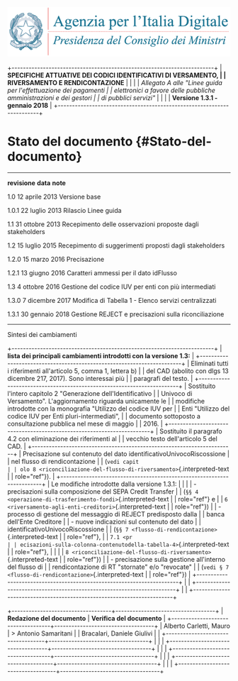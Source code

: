 ![](../images/header.png)

+-----------------------------------------------------------------------+
| **SPECIFICHE ATTUATIVE DEI CODICI IDENTIFICATIVI DI VERSAMENTO,       |
| RIVERSAMENTO E RENDICONTAZIONE**                                      |
|                                                                       |
| *Allegato A alle \"Linee guida per l\'effettuazione dei pagamenti     |
| elettronici a favore delle* *pubbliche amministrazioni e dei gestori  |
| di pubblici servizi\"*                                                |
|                                                                       |
| **Versione 1.3.1 - gennaio 2018**                                     |
+-----------------------------------------------------------------------+

Stato del documento {#Stato-del-documento}
===================

  --------------- --------------- ----------------------------------------
  **revisione**   **data**        **note**

  1.0             12 aprile 2013  Versione base

  1.0.1           22 luglio 2013  Rilascio Linee guida

  1.1             31 ottobre 2013 Recepimento delle osservazioni proposte
                                  dagli stakeholders

  1.2             15 luglio 2015  Recepimento di suggerimenti proposti
                                  dagli stakeholders

  1.2.0           15 marzo 2016   Precisazione

  1.2.1           13 giugno 2016  Caratteri ammessi per il dato idFlusso

  1.3             4 ottobre 2016  Gestione del codice IUV per enti con più
                                  intermediati

  1.3.0           7 dicembre 2017 Modifica di Tabella 1 - Elenco servizi
                                  centralizzati

  1.3.1           30 gennaio 2018 Gestione REJECT e precisazioni sulla
                                  riconciliazione

                                  
  --------------- --------------- ----------------------------------------

Sintesi dei cambiamenti

+-----------------------------------------------------------------------+
| **lista dei principali cambiamenti introdotti con la versione 1.3:**  |
+-----------------------------------------------------------------------+
| Eliminati tutti i riferimenti all\'articolo 5, comma 1, lettera b)    |
| del CAD (abolito con dlgs 13 dicembre 217, 2017). Sono interessai più |
| paragrafi del testo.                                                  |
+-----------------------------------------------------------------------+
| Sostituito l\'intero capitolo 2 \"Generazione dell'Identificativo     |
| Univoco di Versamento\". L\'aggiornamento riguarda unicamente le      |
| modifiche introdotte con la monografia \"Utilizzo del codice IUV per  |
| Enti \"Utilizzo del codice IUV per Enti pluri-intermediati\",         |
| documento sottoposto a consultazione pubblica nel mese di maggio      |
| 2016.                                                                 |
+-----------------------------------------------------------------------+
| Sostituito il paragrafo 4.2 con eliminazione dei riferimenti al       |
| vecchio testo dell\'articolo 5 del CAD.                               |
+-----------------------------------------------------------------------+
| Precisazione sul contenuto del dato identificativoUnivocoRiscossione  |
| nel flusso di rendicontazione                                         |
| (`vedi capit                                                          |
| olo 8 <riconciliazione-del-flusso-di-riversamento>`{.interpreted-text |
| role="ref"}).                                                         |
+-----------------------------------------------------------------------+
| Le modifiche introdotte dalla versione 1.3.1:                         |
|                                                                       |
| -   precisazioni sulla composizione del SEPA Credit Transfer          |
|     (`§§ 4 <operazione-di-trasferimento-fondi>`{.interpreted-text     |
|     role="ref"} e                                                     |
|     `6 <riversamento-agli-enti-creditori>`{.interpreted-text          |
|     role="ref"})                                                      |
| -   processo di gestione del messaggio di REJECT predisposto dalla    |
|     banca dell'Ente Creditore                                         |
| -   nuove indicazioni sul contenuto del dato                          |
|     identificativoUnivocoRiscossione                                  |
|     (`§§ 7 <flusso-di-rendicontazione>`{.interpreted-text             |
|     role="ref"},                                                      |
|     `7.1 <pr                                                          |
| ecisazioni-sulla-colonna-contenutodella-tabella-4>`{.interpreted-text |
|     role="ref"},                                                      |
|                                                                       |
|    `8 <riconciliazione-del-flusso-di-riversamento>`{.interpreted-text |
|     role="ref"})                                                      |
| -   precisazione sulla gestione all'interno del flusso di             |
|     rendicontazione di RT "stornate" e/o "revocate"                   |
|     (`vedi § 7 <flusso-di-rendicontazione>`{.interpreted-text         |
|     role="ref"})                                                      |
+-----------------------------------------------------------------------+
|                                                                       |
+-----------------------------------------------------------------------+
|                                                                       |
+-----------------------------------------------------------------------+

+-----------------------------------+-----------------------------------+
| **Redazione del documento**       | **Verifica del documento**        |
+-----------------------------------+-----------------------------------+
| Alberto Carletti, Mauro           | > Antonio Samaritani              |
| Bracalari, Daniele Giulivi        |                                   |
+-----------------------------------+-----------------------------------+
|                                   |                                   |
+-----------------------------------+-----------------------------------+
|                                   |                                   |
+-----------------------------------+-----------------------------------+
|                                   |                                   |
+-----------------------------------+-----------------------------------+
|                                   |                                   |
+-----------------------------------+-----------------------------------+

